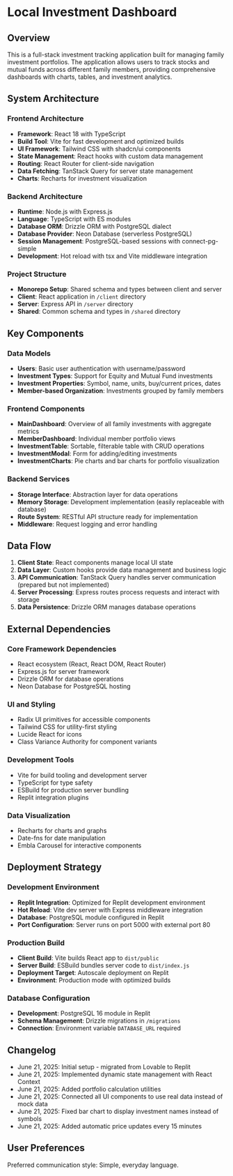 # Local Investment Dashboard

## Overview

This is a full-stack investment tracking application built for managing family investment portfolios. The application allows users to track stocks and mutual funds across different family members, providing comprehensive dashboards with charts, tables, and investment analytics.

## System Architecture

### Frontend Architecture
- **Framework**: React 18 with TypeScript
- **Build Tool**: Vite for fast development and optimized builds
- **UI Framework**: Tailwind CSS with shadcn/ui components
- **State Management**: React hooks with custom data management
- **Routing**: React Router for client-side navigation
- **Data Fetching**: TanStack Query for server state management
- **Charts**: Recharts for investment visualization

### Backend Architecture
- **Runtime**: Node.js with Express.js
- **Language**: TypeScript with ES modules
- **Database ORM**: Drizzle ORM with PostgreSQL dialect
- **Database Provider**: Neon Database (serverless PostgreSQL)
- **Session Management**: PostgreSQL-based sessions with connect-pg-simple
- **Development**: Hot reload with tsx and Vite middleware integration

### Project Structure
- **Monorepo Setup**: Shared schema and types between client and server
- **Client**: React application in `/client` directory
- **Server**: Express API in `/server` directory  
- **Shared**: Common schema and types in `/shared` directory

## Key Components

### Data Models
- **Users**: Basic user authentication with username/password
- **Investment Types**: Support for Equity and Mutual Fund investments
- **Investment Properties**: Symbol, name, units, buy/current prices, dates
- **Member-based Organization**: Investments grouped by family members

### Frontend Components
- **MainDashboard**: Overview of all family investments with aggregate metrics
- **MemberDashboard**: Individual member portfolio views
- **InvestmentTable**: Sortable, filterable table with CRUD operations
- **InvestmentModal**: Form for adding/editing investments
- **InvestmentCharts**: Pie charts and bar charts for portfolio visualization

### Backend Services
- **Storage Interface**: Abstraction layer for data operations
- **Memory Storage**: Development implementation (easily replaceable with database)
- **Route System**: RESTful API structure ready for implementation
- **Middleware**: Request logging and error handling

## Data Flow

1. **Client State**: React components manage local UI state
2. **Data Layer**: Custom hooks provide data management and business logic
3. **API Communication**: TanStack Query handles server communication (prepared but not implemented)
4. **Server Processing**: Express routes process requests and interact with storage
5. **Data Persistence**: Drizzle ORM manages database operations

## External Dependencies

### Core Framework Dependencies
- React ecosystem (React, React DOM, React Router)
- Express.js for server framework
- Drizzle ORM for database operations
- Neon Database for PostgreSQL hosting

### UI and Styling
- Radix UI primitives for accessible components
- Tailwind CSS for utility-first styling
- Lucide React for icons
- Class Variance Authority for component variants

### Development Tools
- Vite for build tooling and development server
- TypeScript for type safety
- ESBuild for production server bundling
- Replit integration plugins

### Data Visualization
- Recharts for charts and graphs
- Date-fns for date manipulation
- Embla Carousel for interactive components

## Deployment Strategy

### Development Environment
- **Replit Integration**: Optimized for Replit development environment
- **Hot Reload**: Vite dev server with Express middleware integration
- **Database**: PostgreSQL module configured in Replit
- **Port Configuration**: Server runs on port 5000 with external port 80

### Production Build
- **Client Build**: Vite builds React app to `dist/public`
- **Server Build**: ESBuild bundles server code to `dist/index.js`
- **Deployment Target**: Autoscale deployment on Replit
- **Environment**: Production mode with optimized builds

### Database Configuration
- **Development**: PostgreSQL 16 module in Replit
- **Schema Management**: Drizzle migrations in `/migrations`
- **Connection**: Environment variable `DATABASE_URL` required

## Changelog
- June 21, 2025: Initial setup - migrated from Lovable to Replit
- June 21, 2025: Implemented dynamic state management with React Context
- June 21, 2025: Added portfolio calculation utilities
- June 21, 2025: Connected all UI components to use real data instead of mock data
- June 21, 2025: Fixed bar chart to display investment names instead of symbols
- June 21, 2025: Added automatic price updates every 15 minutes

## User Preferences

Preferred communication style: Simple, everyday language.